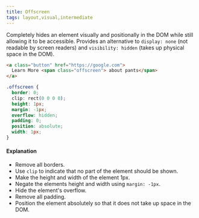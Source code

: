 ```yaml
---
title: Offscreen
tags: layout,visual,intermediate
---
```


Completely hides an element visually and positionally in the DOM while still allowing it to be accessible.
Provides an alternative to `display: none` (not readable by screen readers) and `visibility: hidden` (takes up physical space in the DOM).

```html
<a class="button" href="https://google.com">
  Learn More <span class="offscreen"> about pants</span>
</a>
```

```css
.offscreen {
  border: 0;
  clip: rect(0 0 0 0);
  height: 1px;
  margin: -1px;
  overflow: hidden;
  padding: 0;
  position: absolute;
  width: 1px;
}
```

#### Explanation

- Remove all borders.
- Use `clip` to indicate that no part of the element should be shown.
- Make the height and width of the element 1px.
- Negate the elements height and width using `margin: -1px`.
- Hide the element's overflow.
- Remove all padding.
- Position the element absolutely so that it does not take up space in the DOM.
